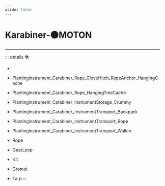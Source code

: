 ```yaml
---
aside: false
---
```

# Karabiner-🟠<motor>MOTON</motor>

---

<!-- =================================================== -->
<!-- =================================================== -->
<!-- =================================================== -->
<!-- =================================================== -->
<!-- =================================================== -->
::: details 🛠

-

- PlantingInstrument_Carabiner_Rope_CloveHitch_RopeAnchor_HangingCache
- PlantingInstrument_Carabiner_Rope_HangingTreeCache
- PlantingInstrument_Carabiner_InstrumentStorage_Crummy
- PlantingInstrument_Carabiner_InstrumentTransport_Backpack
- PlantingInstrument_Carabiner_InstrumentTransport_Rope
- PlantingInstrument_Carabiner_InstrumentTransport_WalkIn
- Rope
- GearLoop
- Kit
- Gromet
- Tarp
:::
